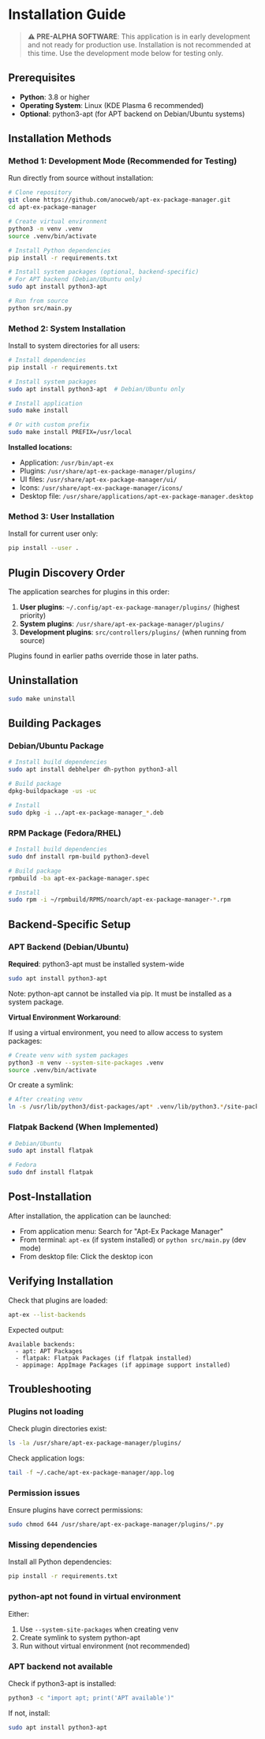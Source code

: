 # Installation Guide

> **⚠️ PRE-ALPHA SOFTWARE**: This application is in early development and not ready for production use. Installation is not recommended at this time. Use the development mode below for testing only.

## Prerequisites

- **Python**: 3.8 or higher
- **Operating System**: Linux (KDE Plasma 6 recommended)
- **Optional**: python3-apt (for APT backend on Debian/Ubuntu systems)

## Installation Methods

### Method 1: Development Mode (Recommended for Testing)

Run directly from source without installation:

```bash
# Clone repository
git clone https://github.com/anocweb/apt-ex-package-manager.git
cd apt-ex-package-manager

# Create virtual environment
python3 -m venv .venv
source .venv/bin/activate

# Install Python dependencies
pip install -r requirements.txt

# Install system packages (optional, backend-specific)
# For APT backend (Debian/Ubuntu only)
sudo apt install python3-apt

# Run from source
python src/main.py
```

### Method 2: System Installation

Install to system directories for all users:

```bash
# Install dependencies
pip install -r requirements.txt

# Install system packages
sudo apt install python3-apt  # Debian/Ubuntu only

# Install application
sudo make install

# Or with custom prefix
sudo make install PREFIX=/usr/local
```

**Installed locations:**
- Application: `/usr/bin/apt-ex`
- Plugins: `/usr/share/apt-ex-package-manager/plugins/`
- UI files: `/usr/share/apt-ex-package-manager/ui/`
- Icons: `/usr/share/apt-ex-package-manager/icons/`
- Desktop file: `/usr/share/applications/apt-ex-package-manager.desktop`

### Method 3: User Installation

Install for current user only:

```bash
pip install --user .
```

## Plugin Discovery Order

The application searches for plugins in this order:

1. **User plugins**: `~/.config/apt-ex-package-manager/plugins/` (highest priority)
2. **System plugins**: `/usr/share/apt-ex-package-manager/plugins/`
3. **Development plugins**: `src/controllers/plugins/` (when running from source)

Plugins found in earlier paths override those in later paths.

## Uninstallation

```bash
sudo make uninstall
```

## Building Packages

### Debian/Ubuntu Package

```bash
# Install build dependencies
sudo apt install debhelper dh-python python3-all

# Build package
dpkg-buildpackage -us -uc

# Install
sudo dpkg -i ../apt-ex-package-manager_*.deb
```

### RPM Package (Fedora/RHEL)

```bash
# Install build dependencies
sudo dnf install rpm-build python3-devel

# Build package
rpmbuild -ba apt-ex-package-manager.spec

# Install
sudo rpm -i ~/rpmbuild/RPMS/noarch/apt-ex-package-manager-*.rpm
```

## Backend-Specific Setup

### APT Backend (Debian/Ubuntu)

**Required**: python3-apt must be installed system-wide

```bash
sudo apt install python3-apt
```

Note: python-apt cannot be installed via pip. It must be installed as a system package.

**Virtual Environment Workaround**:

If using a virtual environment, you need to allow access to system packages:

```bash
# Create venv with system packages
python3 -m venv --system-site-packages .venv
source .venv/bin/activate
```

Or create a symlink:

```bash
# After creating venv
ln -s /usr/lib/python3/dist-packages/apt* .venv/lib/python3.*/site-packages/
```

### Flatpak Backend (When Implemented)

```bash
# Debian/Ubuntu
sudo apt install flatpak

# Fedora
sudo dnf install flatpak
```

## Post-Installation

After installation, the application can be launched:

- From application menu: Search for "Apt-Ex Package Manager"
- From terminal: `apt-ex` (if system installed) or `python src/main.py` (dev mode)
- From desktop file: Click the desktop icon

## Verifying Installation

Check that plugins are loaded:

```bash
apt-ex --list-backends
```

Expected output:
```
Available backends:
  - apt: APT Packages
  - flatpak: Flatpak Packages (if flatpak installed)
  - appimage: AppImage Packages (if appimage support installed)
```

## Troubleshooting

### Plugins not loading

Check plugin directories exist:
```bash
ls -la /usr/share/apt-ex-package-manager/plugins/
```

Check application logs:
```bash
tail -f ~/.cache/apt-ex-package-manager/app.log
```

### Permission issues

Ensure plugins have correct permissions:
```bash
sudo chmod 644 /usr/share/apt-ex-package-manager/plugins/*.py
```

### Missing dependencies

Install all Python dependencies:
```bash
pip install -r requirements.txt
```

### python-apt not found in virtual environment

Either:
1. Use `--system-site-packages` when creating venv
2. Create symlink to system python-apt
3. Run without virtual environment (not recommended)

### APT backend not available

Check if python3-apt is installed:
```bash
python3 -c "import apt; print('APT available')"
```

If not, install:
```bash
sudo apt install python3-apt
```
